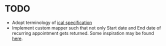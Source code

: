 TODO
====

* Adopt terminology of [ical specification](https://www.ietf.org/rfc/rfc2445.txt)
* Implement custom mapper such that not only Start date and End date of recurring appointment gets returned. Some inspiration may be found [here](https://github.com/ronnieholm/SPCalendarRecurrenceExpander/issues/16).
